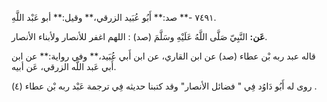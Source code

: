٧٤٩١ -** صد:** أَبُو عُبَيد الزرقي،** وقيل:** أبو عَبْد اللَّهِ.

**عَن:** النَّبِيّ صَلَّى اللَّهُ عَلَيْهِ وسَلَّمَ (صد) : اللهم اغفر للأنصار ولأبناء الأنصار.

قاله عبد ربه بْن عطاء (صد) عن ابن القاري، عن ابن أَبي عُبَيد،** وفي رواية:** عن ابن أَبي عَبد اللَّه الزرقي، عَن أبيه.

روى له أَبُو دَاوُد فِي " فضائل الأنصار" وقد كتبنا حديثه فِي ترجمة عَبْد ربه بْن عطاء (٤) .
